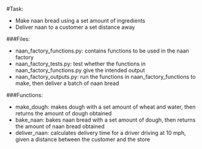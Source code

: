 #Task: 
- Make naan bread using a set amount of ingredients
- Deliver naan to a customer a set distance away

###Files:
- naan_factory_functions.py: contains functions to be used in the naan factory
- naan_factory_tests.py: test whether the functions in naan_factory_functions.py give the intended output
- naan_factory_outputs.py: run the functions in naan_factory_functions to make, then deliver a batch of naan bread

###Functions:
- make_dough: makes dough with a set amount of wheat and water, then returns the amount of dough obtained
- bake_naan: bakes naan bread with a set amount of dough, then returns the amount of naan bread obtained
- deliver_naan: calculates delivery time for a driver driving at 10 mph, given a distance between the customer and the store
